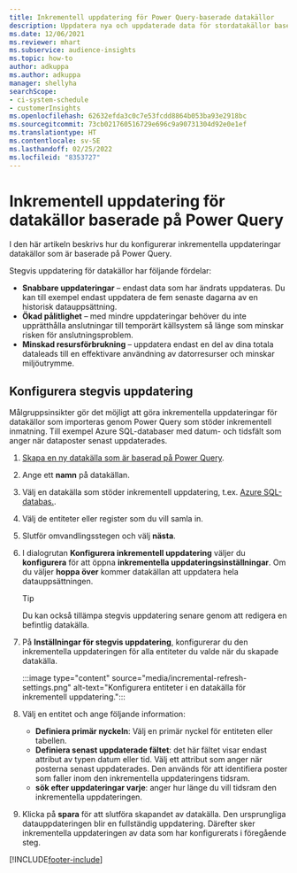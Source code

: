 ```yaml
---
title: Inkrementell uppdatering för Power Query-baserade datakällor
description: Uppdatera nya och uppdaterade data för stordatakällor baserat på Power Query.
ms.date: 12/06/2021
ms.reviewer: mhart
ms.subservice: audience-insights
ms.topic: how-to
author: adkuppa
ms.author: adkuppa
manager: shellyha
searchScope:
- ci-system-schedule
- customerInsights
ms.openlocfilehash: 62632efda3c0c7e53fcdd8864b053ba93e2918bc
ms.sourcegitcommit: 73cb021760516729e696c9a90731304d92e0e1ef
ms.translationtype: HT
ms.contentlocale: sv-SE
ms.lasthandoff: 02/25/2022
ms.locfileid: "8353727"
---
```

# <a name="incremental-refresh-for-data-sources-based-on-power-query"></a>Inkrementell uppdatering för datakällor baserade på Power Query

I den här artikeln beskrivs hur du konfigurerar inkrementella uppdateringar datakällor som är baserade på Power Query.

Stegvis uppdatering för datakällor har följande fördelar:

- **Snabbare uppdateringar** – endast data som har ändrats uppdateras. Du kan till exempel endast uppdatera de fem senaste dagarna av en historisk datauppsättning.
- **Ökad pålitlighet** – med mindre uppdateringar behöver du inte upprätthålla anslutningar till temporärt källsystem så länge som minskar risken för anslutningsproblem.
- **Minskad resursförbrukning** – uppdatera endast en del av dina totala dataleads till en effektivare användning av datorresurser och minskar miljöutrymme.

## <a name="configure-incremental-refresh"></a>Konfigurera stegvis uppdatering

Målgruppsinsikter gör det möjligt att göra inkrementella uppdateringar för datakällor som importeras genom Power Query som stöder inkrementell inmatning. Till exempel Azure SQL-databaser med datum- och tidsfält som anger när dataposter senast uppdaterades.

1. [Skapa en ny datakälla som är baserad på Power Query](connect-power-query.md).

1. Ange ett **namn** på datakällan.

1. Välj en datakälla som stöder inkrementell uppdatering, t.ex. [Azure SQL-databas.](/power-query/connectors/azuresqldatabase).

1. Välj de entiteter eller register som du vill samla in.

1. Slutför omvandlingsstegen och välj **nästa**.

1. I dialogrutan **Konfigurera inkrementell uppdatering** väljer du **konfigurera** för att öppna **inkrementella uppdateringsinställningar**. Om du väljer **hoppa över** kommer datakällan att uppdatera hela datauppsättningen.
   > [!TIP]
   > Du kan också tillämpa stegvis uppdatering senare genom att redigera en befintlig datakälla.

1. På **Inställningar för stegvis uppdatering**, konfigurerar du den inkrementella uppdateringen för alla entiteter du valde när du skapade datakälla.

   :::image type="content" source="media/incremental-refresh-settings.png" alt-text="Konfigurera entiteter i en datakälla för inkrementell uppdatering.":::

1. Välj en entitet och ange följande information:

   - **Definiera primär nyckeln**: Välj en primär nyckel för entiteten eller tabellen.
   - **Definiera senast uppdaterade fältet**: det här fältet visar endast attribut av typen datum eller tid. Välj ett attribut som anger när posterna senast uppdaterades. Den används för att identifiera poster som faller inom den inkrementella uppdateringens tidsram.
   - **sök efter uppdateringar varje**: anger hur länge du vill tidsram den inkrementella uppdateringen.

1. Klicka på **spara** för att slutföra skapandet av datakälla. Den ursprungliga datauppdateringen blir en fullständig uppdatering. Därefter sker inkrementella uppdateringen av data som har konfigurerats i föregående steg.


[!INCLUDE[footer-include](../includes/footer-banner.md)]
